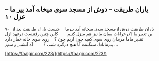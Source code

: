 ## یاران طریقت – دوش از مسجد سوی میخانه آمد پیر ما – غزل ۱۰


۷-  یاران طریقت دوش ازمسجد سوی میخانه آمد پیرما     چیست یاران طریقت بعد از ین تدبیر ما ؟درخرابات مغان ما نیز هم منزل کنیم        کاین چنین رفتنست درعهد ازل تقدیر ماما مریدان روی سوی کعیه چون آریم چون ؟    روی سوی خانه خمار دارد پیرمابادل سنگینت آیا هیچ درگیرد شبی ؟         آه آتشبار و سوز &#8230;

[https://faalgir.com/223/](https://faalgir.com/223/) 